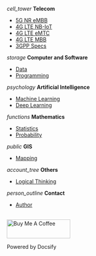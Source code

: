 <i class="material-icons">cell_tower</i>  <b>Telecom</b><br>

- [5G NR eMBB](/content/content_nr_embb.md)
- [4G LTE NB-IoT](/content/content_lte_nbiot.md)
- [4G LTE eMTC](/content/content_lte_emtc.md)
- [4G LTE MBB](/content/content_lte_mbb.md)
- [3GPP Specs](/3gpp/3gpp.md)

<i class="material-icons">storage</i> <b>Computer and Software</b><br>

- [Data](/content/content_loading.md)
- [Programming](/content/content_loading.md)

<i class="material-icons">psychology</i> <b>Artificial Intelligence</b><br>

- [Machine Learning](/content/content_loading.md)
- [Deep Learning](/content/content_loading.md)

<i class="material-icons">functions</i> <b>Mathematics</b><br>

- [Statistics](/content/content_loading.md)
- [Probability](/content/content_loading.md)

<i class="material-icons">public</i> <b>GIS</b><br>

- [Mapping](/content/content_loading.md)

<i class="material-icons">account_tree</i> <b>Others</b><br>

- [Logical Thinking](/content/content_loading.md)

<i class="material-icons">person_outline</i> <b>Contact</b><br>

- [Author](/author/author.md)

<br><a href="https://www.buymeacoffee.com/zulfadlizainal" target="blank"><img src="https://cdn.ko-fi.com/cdn/kofi2.png?v=2" alt="Buy Me A Coffee" height="50" width="170"></a>

Powered by Docsify
